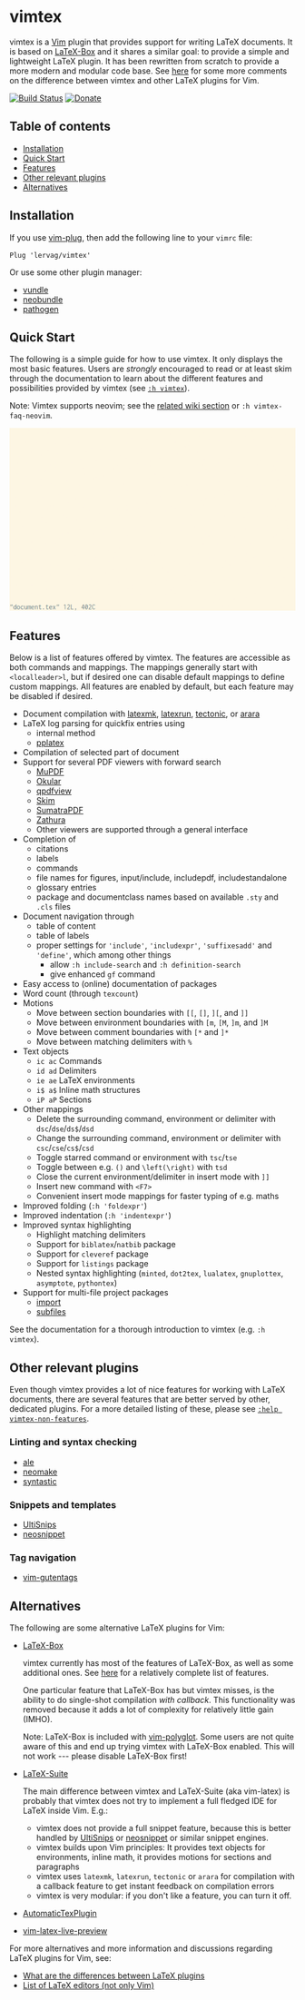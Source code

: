 # vimtex

vimtex is a [Vim](http://www.vim.org/) plugin that provides support for writing
LaTeX documents. It is based on
[LaTeX-Box](https://github.com/LaTeX-Box-Team/LaTeX-Box) and it shares a
similar goal: to provide a simple and lightweight LaTeX plugin. It has been
rewritten from scratch to provide a more modern and modular code base. See
[here](#alternatives) for some more comments on the difference between vimtex
and other LaTeX plugins for Vim.

[![Build Status](https://travis-ci.org/lervag/vimtex.svg?branch=master)](https://travis-ci.org/lervag/vimtex)
[![Donate](https://img.shields.io/badge/Donate-PayPal-green.svg)](https://www.paypal.com/cgi-bin/webscr?cmd=_s-xclick&hosted_button_id=5N4MFVXN7U8NW)

## Table of contents

  * [Installation](#installation)
  * [Quick Start](#quick-start)
  * [Features](#features)
  * [Other relevant plugins](#other-relevant-plugins)
  * [Alternatives](#alternatives)

## Installation

If you use [vim-plug](https://github.com/junegunn/vim-plug), then add the
following line to your `vimrc` file:

```vim
Plug 'lervag/vimtex'
```

Or use some other plugin manager:
- [vundle](https://github.com/gmarik/vundle)
- [neobundle](https://github.com/Shougo/neobundle.vim)
- [pathogen](https://github.com/tpope/vim-pathogen)

## Quick Start

The following is a simple guide for how to use vimtex. It only displays the
most basic features. Users are _strongly_ encouraged to read or at least skim
through the documentation to learn about the different features and
possibilities provided by vimtex (see [`:h vimtex`](doc/vimtex.txt)).

Note: Vimtex supports neovim; see the [related wiki
section](https://github.com/lervag/vimtex/wiki/introduction#neovim) or `:h
vimtex-faq-neovim`.

![Quick start gif](media/quick_start.gif?raw=true)

## Features

Below is a list of features offered by vimtex.  The features are accessible as
both commands and mappings.  The mappings generally start with
`<localleader>l`, but if desired one can disable default mappings to define
custom mappings.  All features are enabled by default, but each feature may be
disabled if desired.

- Document compilation with
  [latexmk](http://users.phys.psu.edu/~collins/software/latexmk-jcc/),
  [latexrun](https://github.com/aclements/latexrun),
  [tectonic](https://tectonic-typesetting.github.io), or
  [arara](https://github.com/cereda/arara)
- LaTeX log parsing for quickfix entries using
  - internal method
  - [pplatex](https://github.com/stefanhepp/pplatex)
- Compilation of selected part of document
- Support for several PDF viewers with forward search
  - [MuPDF](http://www.mupdf.com/)
  - [Okular](https://okular.kde.org/)
  - [qpdfview](https://launchpad.net/qpdfview)
  - [Skim](http://skim-app.sourceforge.net/)
  - [SumatraPDF](http://www.sumatrapdfreader.org/free-pdf-reader.html)
  - [Zathura](https://pwmt.org/projects/zathura/)
  - Other viewers are supported through a general interface
- Completion of
  - citations
  - labels
  - commands
  - file names for figures, input/include, includepdf, includestandalone
  - glossary entries
  - package and documentclass names based on available `.sty` and `.cls` files
- Document navigation through
  - table of content
  - table of labels
  - proper settings for `'include'`, `'includexpr'`, `'suffixesadd'` and
    `'define'`, which among other things
    - allow `:h include-search` and `:h definition-search`
    - give enhanced `gf` command
- Easy access to (online) documentation of packages
- Word count (through `texcount`)
- Motions
  - Move between section boundaries with `[[`, `[]`, `][`, and `]]`
  - Move between environment boundaries with `[m`, `[M`, `]m`, and `]M`
  - Move between comment boundaries with `[*` and `]*`
  - Move between matching delimiters with `%`
- Text objects
  - `ic ac` Commands
  - `id ad` Delimiters
  - `ie ae` LaTeX environments
  - `i$ a$` Inline math structures
  - `iP aP` Sections
- Other mappings
  - Delete the surrounding command, environment or delimiter with
    `dsc`/`dse`/`ds$`/`dsd`
  - Change the surrounding command, environment or delimiter with
    `csc`/`cse`/`cs$`/`csd`
  - Toggle starred command or environment with `tsc`/`tse`
  - Toggle between e.g. `()` and `\left(\right)` with `tsd`
  - Close the current environment/delimiter in insert mode with `]]`
  - Insert new command with `<F7>`
  - Convenient insert mode mappings for faster typing of e.g. maths
- Improved folding (`:h 'foldexpr'`)
- Improved indentation (`:h 'indentexpr'`)
- Improved syntax highlighting
  - Highlight matching delimiters
  - Support for `biblatex`/`natbib` package
  - Support for `cleveref` package
  - Support for `listings` package
  - Nested syntax highlighting (`minted`, `dot2tex`, `lualatex`,
    `gnuplottex`, `asymptote`, `pythontex`)
- Support for multi-file project packages
  - [import](http://ctan.uib.no/macros/latex/contrib/import/import.pdf)
  - [subfiles](http://ctan.uib.no/macros/latex/contrib/subfiles/subfiles.pdf)

See the documentation for a thorough introduction to vimtex (e.g. `:h vimtex`).

## Other relevant plugins

Even though vimtex provides a lot of nice features for working with LaTeX
documents, there are several features that are better served by other,
dedicated plugins. For a more detailed listing of these, please see [`:help
vimtex-non-features`](doc/vimtex.txt#L156).

### Linting and syntax checking

  * [ale](https://github.com/w0rp/ale)
  * [neomake](https://github.com/neomake/neomake)
  * [syntastic](https://github.com/vim-syntastic/syntastic)

### Snippets and templates

  * [UltiSnips](https://github.com/SirVer/ultisnips)
  * [neosnippet](https://github.com/Shougo/neosnippet.vim)

### Tag navigation

  * [vim-gutentags](https://github.com/ludovicchabant/vim-gutentags)

## Alternatives

The following are some alternative LaTeX plugins for Vim:

- [LaTeX-Box](https://github.com/LaTeX-Box-Team/LaTeX-Box)

    vimtex currently has most of the features of LaTeX-Box, as well as
    some additional ones. See [here](#features) for a relatively complete list
    of features.

    One particular feature that LaTeX-Box has but vimtex misses, is the ability
    to do single-shot compilation _with callback_. This functionality was
    removed because it adds a lot of complexity for relatively little gain
    (IMHO).

    Note: LaTeX-Box is included with
    [vim-polyglot](https://github.com/sheerun/vim-polyglot). Some users are not
    quite aware of this and end up trying vimtex with LaTeX-Box enabled. This
    will not work --- please disable LaTeX-Box first!

- [LaTeX-Suite](http://vim-latex.sourceforge.net)

    The main difference between vimtex and LaTeX-Suite (aka vim-latex) is
    probably that vimtex does not try to implement a full fledged IDE for LaTeX
    inside Vim. E.g.:

    - vimtex does not provide a full snippet feature, because this is better
      handled by [UltiSnips](https://github.com/SirVer/ultisnips) or
      [neosnippet](https://github.com/Shougo/neosnippet.vim) or similar snippet
      engines.
    - vimtex builds upon Vim principles: It provides text objects for
      environments, inline math, it provides motions for sections and
      paragraphs
    - vimtex uses `latexmk`, `latexrun`, `tectonic` or `arara` for compilation
      with a callback feature to get instant feedback on compilation errors
    - vimtex is very modular: if you don't like a feature, you can turn it off.

- [AutomaticTexPlugin](http://atp-vim.sourceforge.net)
- [vim-latex-live-preview](https://github.com/xuhdev/vim-latex-live-preview)

For more alternatives and more information and discussions regarding LaTeX
plugins for Vim, see:

- [What are the differences between LaTeX
  plugins](http://vi.stackexchange.com/questions/2047/what-are-the-differences-between-latex-plugins)
- [List of LaTeX editors (not only
  Vim)](https://tex.stackexchange.com/questions/339/latex-editors-ides)

